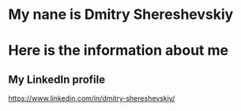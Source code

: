 # My nane is Dmitry Shereshevskiy
# Here is the information about me

## My LinkedIn profile 
https://www.linkedin.com/in/dmitry-shereshevskiy/
